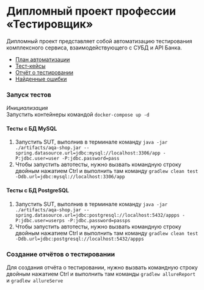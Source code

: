 # Дипломный проект профессии «Тестировщик»

Дипломный проект представляет собой автоматизацию тестирования комплексного сервиса, взаимодействующего с СУБД и API Банка.  
* [План автоматизации](https://github.com/blackartqa/diploma_qa/blob/master/documentation/plan.md)  
* [Тест-кейсы](https://github.com/blackartqa/diploma_qa/blob/master/documentation/testrun.md)  
* [Отчёт о тестировании](https://github.com/blackartqa/diploma_qa/blob/master/documentation/Testing%20Report.md)  
* [Найденные ошибки](https://github.com/blackartqa/diploma_qa/issues)
### Запуск тестов  
_Инициализация_  
Запустить контейнеры командой `docker-compose up -d`  
#### Тесты с БД MySQL  
1. Запустить SUT, выполнив в терминале команду `java -jar ./artifacts/aqa-shop.jar --spring.datasource.url=jdbc:mysql://localhost:3306/app -P:jdbc.user=user -P:jdbc.password=pass`  
2. Чтобы запустить автотесты, нужно вызвать командную строку двойным нажатием Ctrl и выполнить там команду `gradlew clean test -Ddb.url=jdbc:mysql://localhost:3306/app`
  

#### Тесты с БД PostgreSQL
1. Запустить SUT, выполнив в терминале команду `java -jar ./artifacts/aqa-shop.jar --spring.datasource.url=jdbc:postgresql://localhost:5432/appps -P:jdbc.user=userps -P:jdbc.password=passps`
2. Чтобы запустить автотесты, нужно вызвать командную строку двойным нажатием Ctrl и выполнить там команду `gradlew clean test -Ddb.url=jdbc:postgresql://localhost:5432/appps`

### Создание отчётов о тестировании  
Для создания отчёта о тестировании, нужно вызвать командную строку двойным нажатием Ctrl и выполнить там команды `gradlew allureReport` и `gradlew allureServe`
